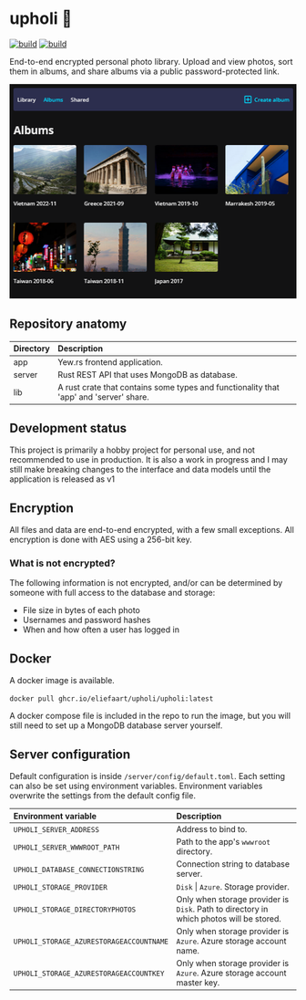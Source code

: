 # upholi 🦜
[![build](https://github.com/eliefaart/upholi/actions/workflows/publish.yml/badge.svg)](https://github.com/eliefaart/upholi/actions/workflows/app.yml)
[![build](https://github.com/eliefaart/upholi/actions/workflows/validate.yml/badge.svg)](https://github.com/eliefaart/upholi/actions/workflows/validate.yml)

End-to-end encrypted personal photo library. Upload and view photos, sort them in albums, and share albums via a public password-protected link.

<p align="center">
  <img width="525" height="376" src="https://github.com/eliefaart/upholi/blob/main/.github/preview.png?raw=true">
</p>

## Repository anatomy

| Directory | Description                                                                            |
| :-------- | :------------------------------------------------------------------------------------- |
| app       | Yew.rs frontend application.                                                           |
| server    | Rust REST API that uses MongoDB as database.                                           |
| lib       | A rust crate that contains some types and functionality that 'app' and 'server' share. |

## Development status
This project is primarily a hobby project for personal use, and not recommended to use in production. It is also a work in progress and I may still make breaking changes to the interface and data models until the application is released as v1

## Encryption
All files and data are end-to-end encrypted, with a few small exceptions. All encryption is done with AES using a 256-bit key.

### What is not encrypted?
The following information is not encrypted, and/or can be determined by someone with full access to the database and storage:
- File size in bytes of each photo
- Usernames and password hashes
- When and how often a user has logged in

## Docker
A docker image is available.

```docker pull ghcr.io/eliefaart/upholi/upholi:latest```

A docker compose file is included in the repo to run the image, but you will still need to set up a MongoDB database server yourself.

## Server configuration
Default configuration is inside ```/server/config/default.toml```. Each setting can also be set using environment variables. Environment variables overwrite the settings from the default config file.

| Environment variable                     | Description                                                                                 |
| :--------------------------------------- | :------------------------------------------------------------------------------------------ |
| `UPHOLI_SERVER_ADDRESS`                  | Address to bind to.                                                                         |
| `UPHOLI_SERVER_WWWROOT_PATH`             | Path to the app's `wwwroot` directory.                                                      |
| `UPHOLI_DATABASE_CONNECTIONSTRING`       | Connection string to database server.                                                       |
| `UPHOLI_STORAGE_PROVIDER`                | ```Disk``` \| ```Azure```. Storage provider.                                                |
| `UPHOLI_STORAGE_DIRECTORYPHOTOS`         | Only when storage provider is ```Disk```. Path to directory in which photos will be stored. |
| `UPHOLI_STORAGE_AZURESTORAGEACCOUNTNAME` | Only when storage provider is ```Azure```. Azure storage account name.                      |
| `UPHOLI_STORAGE_AZURESTORAGEACCOUNTKEY`  | Only when storage provider is ```Azure```. Azure storage account master key.                |

